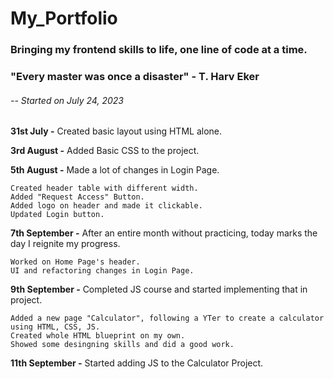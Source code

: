 # My_Portfolio

### Bringing my frontend skills to life, one line of code at a time.

### "Every master was once a disaster" - T. Harv Eker

######  -- Started on July 24, 2023

**31st July -** Created basic layout using HTML alone.

**3rd August -** Added Basic CSS to the project.

**5th August -** Made a lot of changes in Login Page.

    Created header table with different width.
    Added "Request Access" Button.
    Added logo on header and made it clickable.
    Updated Login button.

**7th September -** After an entire month without practicing, today marks the day I reignite my progress.

    Worked on Home Page's header.
    UI and refactoring changes in Login Page.

**9th September -** Completed JS course and started implementing that in project.

    Added a new page "Calculator", following a YTer to create a calculator using HTML, CSS, JS.
    Created whole HTML blueprint on my own.
    Showed some desingning skills and did a good work.

**11th September -** Started adding JS to the Calculator Project.